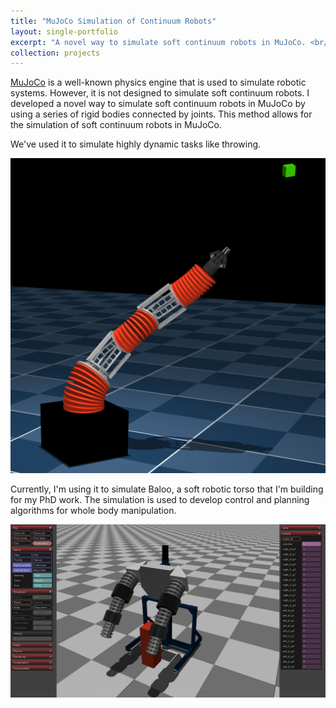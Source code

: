 ```yaml
---
title: "MuJoCo Simulation of Continuum Robots"
layout: single-portfolio
excerpt: "A novel way to simulate soft continuum robots in MuJoCo. <br/><br/><img src='/images/baloo_mujoco.png' width='700'>"
collection: projects
---
```


[MuJoCo](https://mujoco.readthedocs.io/en/latest/overview.html) is a well-known physics engine that is used to simulate robotic systems. However, it is not designed to simulate soft continuum robots. I developed a novel way to simulate soft continuum robots in MuJoCo by using a series of rigid bodies connected by joints. This method allows for the simulation of soft continuum robots in MuJoCo.

We've used it to simulate highly dynamic tasks like throwing.

![Baloo MuJoCo Simulation](/images/mujoco_throw_open.png)

Currently, I'm using it to simulate Baloo, a soft robotic torso that I'm building for my PhD work. The simulation is used to develop control and planning algorithms for whole body manipulation.

![Baloo MuJoCo Simulation](/images/baloo_mujoco.png)


